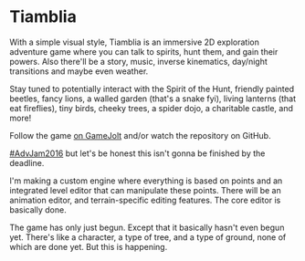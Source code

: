 # Tiamblia

With a simple visual style,
Tiamblia is an immersive 2D exploration adventure game
where you can talk to spirits, hunt them, and gain their powers.
Also there'll be a story, music, inverse kinematics, day/night transitions and maybe even weather.

Stay tuned to potentially interact with
the Spirit of the Hunt,
friendly painted beetles,
fancy lions,
a walled garden (that's a snake fyi),
living lanterns (that eat fireflies),
tiny birds,
cheeky trees,
a spider dojo,
a charitable castle,
and more!

Follow the game [on GameJolt](http://gamejolt.com/games/tiamblia/147746)
and/or watch the repository on GitHub.

[#AdvJam2016](http://jams.gamejolt.io/adventurejam2016)
but let's be honest this isn't gonna be finished by the deadline.

I'm making a custom engine where everything is based on points
and an integrated level editor that can manipulate these points.
There will be an animation editor, and terrain-specific editing features.
The core editor is basically done.

The game has only just begun.
Except that it basically hasn't even begun yet.
There's like a character, a type of tree, and a type of ground, none of which are done yet.
But this is happening.

<!--
while editing an entity
	drag outside of the entity to select points (w/ a selection box)
	double click outside of the entity to stop editing the entity
		(another entity you click on should not be selected)
		(the entity should be deselected)
	double clicking on the entity should not stop editing the entity
	drag on a point to move all selected points
	click on a point to select that point
		(even when it's one of multiple points in the selection)
	shift+click or ctrl+click on a point to toggle the selected state of that point
	shift+drag from anywhere to select points (w/ a selection box)
with selected entities
	drag on a selected entity to move all selected entities
	double click on a selected entity to edit the entity
		(should always make it the only selected entity)
	click on a selected entity to make it the only selected entity
drag outside of any entity to select entities (w/ a selection box)
click on an entity to select that entity
shift+click or ctrl+click on an entity to toggle the selected state of that entity
shift+drag from anywhere to select entities (w/ a selection box)

drag from the entities bar to create and place an entity
click on an entity in the bar to create it and have it placed randomly offscreen in the middle of nowhere
	(or not)
	(the cursor should be enough indication that you need to drag)

only what will be dragged should ever be shown as hovered
when there are multiple points within the minimum range for dragging, the closest should be hovered
when there are multiple entities within the minimum range for dragging, the one on top should probably be hovered
	you can drag a selection to access entities that are behind large entities such as terrain or a large tree

while dragging an entity, the entities bar should be hidden

when starting editing an entity, you should not also start dragging a point

delete, undo, redo, etc. should work while dragging entities or points
minimum drag distances should be based on view positions, not world positions
undo states should only be created once a drag starts

esc should cancel dragging or exit edit mode

entities and points should have hover styles

double clicks where the first click was not on the same entity as the second should be rejected
-->

<!--
Arachnids can sit cross-legged in many interesting ways.
-->

